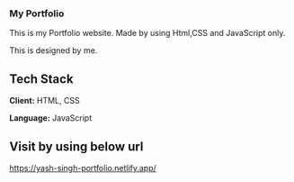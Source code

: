 
### My Portfolio 

This is my Portfolio website. Made by using Html,CSS and JavaScript only.

This is designed by me.








## Tech Stack

**Client:** HTML, CSS

**Language:** JavaScript

## Visit by using below url


https://yash-singh-portfolio.netlify.app/

